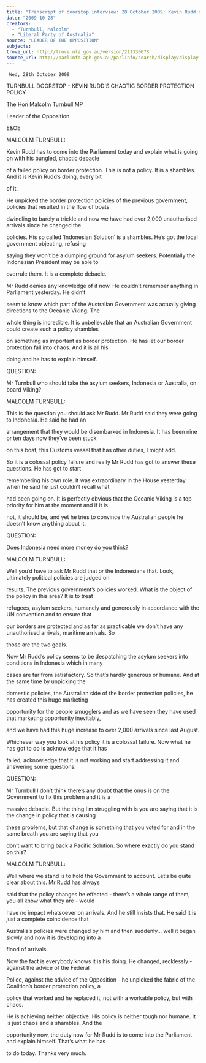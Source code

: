 ```yaml
---
title: "Transcript of doorstop interview: 28 October 2009: Kevin Rudd's chaotic border protection policy."
date: "2009-10-28"
creators:
  - "Turnbull, Malcolm"
  - "Liberal Party of Australia"
source: "LEADER OF THE OPPOSITION"
subjects:
trove_url: http://trove.nla.gov.au/version/211330678
source_url: http://parlinfo.aph.gov.au/parlInfo/search/display/display.w3p;query=Id%3A%22media/pressrel/YC2V6%22
---
```


 

 

     Wed, 28th October 2009  

 

 TURNBULL DOORSTOP - KEVIN RUDD’S CHAOTIC BORDER PROTECTION  POLICY 

 The Hon Malcolm Turnbull MP  

 Leader of the Opposition 

 E&OE  

 MALCOLM TURNBULL:  

 Kevin Rudd has to come into the Parliament today and explain what is going on with his bungled, chaotic debacle 

 of a failed policy on border protection. This is not a policy. It is a shambles. And it is Kevin Rudd’s doing, every bit 

 of it.  

 He unpicked the border protection policies of the previous government, policies that resulted in the flow of boats 

 dwindling to barely a trickle and now we have had over 2,000 unauthorised arrivals since he changed the 

 policies. His so called ‘Indonesian Solution’ is a shambles. He’s got the local government objecting, refusing 

 saying they won’t be a dumping ground for asylum seekers. Potentially the Indonesian President may be able to 

 overrule them. It is a complete debacle.  

 Mr Rudd denies any knowledge of it now. He couldn’t remember anything in Parliament yesterday. He didn’t 

 seem to know which part of the Australian Government was actually giving directions to the Oceanic Viking. The 

 whole thing is incredible. It is unbelievable that an Australian Government could create such a policy shambles 

 on something as important as border protection. He has let our border protection fall into chaos. And it is all his 

 doing and he has to explain himself.  

 QUESTION:  

 Mr Turnbull who should take the asylum seekers, Indonesia or Australia, on board Viking?  

 MALCOLM TURNBULL:  

 This is the question you should ask Mr Rudd. Mr Rudd said they were going to Indonesia. He said he had an 

 arrangement that they would be disembarked in Indonesia. It has been nine or ten days now they’ve been stuck 

 on this boat, this Customs vessel that has other duties, I might add.  

 So it is a colossal policy failure and really Mr Rudd has got to answer these questions. He has got to start 

 remembering his own role. It was extraordinary in the House yesterday when he said he just couldn’t recall what 

 had been going on. It is perfectly obvious that the Oceanic Viking is a top priority for him at the moment and if it is 

 not, it should be, and yet he tries to convince the Australian people he doesn’t know anything about it.  

 QUESTION:  

 Does Indonesia need more money do you think?  

 MALCOLM TURNBULL:  

 Well you’d have to ask Mr Rudd that or the Indonesians that. Look, ultimately political policies are judged on 

 results. The previous government’s policies worked. What is the object of the policy in this area? It is to treat 

 refugees, asylum seekers, humanely and generously in accordance with the UN convention and to ensure that 

 our borders are protected and as far as practicable we don’t have any unauthorised arrivals, maritime arrivals. So 

 those are the two goals.  

 Now Mr Rudd’s policy seems to be despatching the asylum seekers into conditions in Indonesia which in many 

 cases are far from satisfactory. So that’s hardly generous or humane. And at the same time by unpicking the 

 domestic policies, the Australian side of the border protection policies, he has created this huge marketing 

 opportunity for the people smugglers and as we have seen they have used that marketing opportunity inevitably, 

 and we have had this huge increase to over 2,000 arrivals since last August.  

 Whichever way you look at his policy it is a colossal failure. Now what he has got to do is acknowledge that it has 

 failed, acknowledge that it is not working and start addressing it and answering some questions.  

 QUESTION:  

 Mr Turnbull I don’t think there’s any doubt that the onus is on the Government to fix this problem and it is a 

 massive debacle. But the thing I’m struggling with is you are saying that it is the change in policy that is causing 

 these problems, but that change is something that you voted for and in the same breath you are saying that you 

 don’t want to bring back a Pacific Solution. So where exactly do you stand on this?  

 MALCOLM TURNBULL:  

 Well where we stand is to hold the Government to account. Let’s be quite clear about this. Mr Rudd has always 

 said that the policy changes he effected - there’s a whole range of them, you all know what they are - would 

 have no impact whatsoever on arrivals. And he still insists that. He said it is just a complete coincidence that 

 Australia’s policies were changed by him and then suddenly… well it began slowly and now it is developing into a 

 flood of arrivals.  

 Now the fact is everybody knows it is his doing. He changed, recklessly - against the advice of the Federal 

 Police, against the advice of the Opposition - he unpicked the fabric of the Coalition’s border protection policy, a 

 policy that worked and he replaced it, not with a workable policy, but with chaos.  

 He is achieving neither objective. His policy is neither tough nor humane. It is just chaos and a shambles. And the 

 opportunity now, the duty now for Mr Rudd is to come into the Parliament and explain himself. That’s what he has 

 to do today. Thanks very much.    


